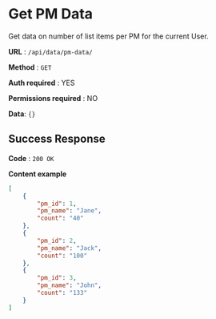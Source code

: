 # Get PM Data

Get data on number of list items per PM for the current User.

**URL** : `/api/data/pm-data/`

**Method** : `GET`

**Auth required** : YES

**Permissions required** : NO

**Data**: `{}`

## Success Response

**Code** : `200 OK`

**Content example**

```json
[
    {
        "pm_id": 1,
        "pm_name": "Jane",
        "count": "40"
    },
    {
        "pm_id": 2,
        "pm_name": "Jack",
        "count": "100"
    },
    {
        "pm_id": 3,
        "pm_name": "John",
        "count": "133"
    }
]
```
